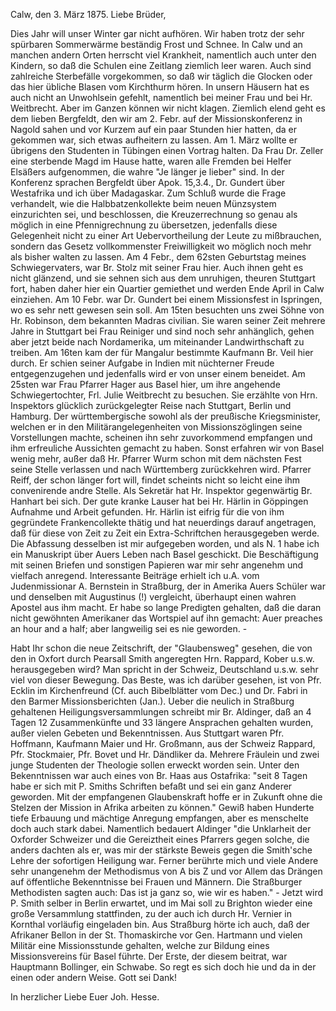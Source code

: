  Calw, den 3. März 1875.
Liebe Brüder,

Dies Jahr will unser Winter gar nicht aufhören. Wir haben trotz der sehr spürbaren Sommerwärme beständig Frost und Schnee. In Calw und an manchen andern Orten herrscht viel Krankheit, namentlich auch unter den Kindern, so daß die Schulen eine Zeitlang ziemlich leer waren. Auch sind zahlreiche Sterbefälle vorgekommen, so daß wir täglich die Glocken oder das hier übliche Blasen vom Kirchthurm hören. In unsern Häusern hat es auch nicht an Unwohlsein gefehlt, namentlich bei meiner Frau und bei Hr. Weitbrecht. Aber im Ganzen können wir nicht klagen. Ziemlich elend geht es dem lieben Bergfeldt, den wir am 2. Febr. auf der Missionskonferenz in Nagold sahen und vor Kurzem auf ein paar Stunden hier hatten, da er gekommen war, sich etwas aufheitern zu lassen. Am 1. März wollte er übrigens den Studenten in Tübingen einen Vortrag halten. Da Frau Dr. Zeller eine sterbende Magd im Hause hatte, waren alle Fremden bei Helfer Elsäßers aufgenommen, die wahre "Je länger je lieber" sind. In der Konferenz sprachen Bergfeldt über Apok. 15,3.4., Dr. Gundert über Westafrika und ich über Madagaskar. Zum Schluß wurde die Frage verhandelt, wie die Halbbatzenkollekte beim neuen Münzsystem einzurichten sei, und beschlossen, die Kreuzerrechnung so genau als möglich in eine Pfennigrechnung zu übersetzen, jedenfalls diese Gelegenheit nicht zu einer Art Uebervortheilung der Leute zu mißbrauchen, sondern das Gesetz vollkommenster Freiwilligkeit wo möglich noch mehr als bisher walten zu lassen. Am 4 Febr., dem 62sten Geburtstag meines Schwiegervaters, war Br. Stolz mit seiner Frau hier. Auch ihnen geht es nicht glänzend, und sie sehnen sich aus dem unruhigen, theuren Stuttgart fort, haben daher hier ein Quartier gemiethet und werden Ende April in Calw einziehen. Am 10 Febr. war Dr. Gundert bei einem Missionsfest in Ispringen, wo es sehr nett gewesen sein soll. Am 15ten besuchten uns zwei Söhne von Hr. Robinson, dem bekannten Madras civilian. Sie waren seiner Zeit mehrere Jahre in Stuttgart bei Frau Reiniger und sind noch sehr anhänglich, gehen aber jetzt beide nach Nordamerika, um miteinander Landwirthschaft zu treiben. Am 16ten kam der für Mangalur bestimmte Kaufmann Br. Veil hier durch. Er schien seiner Aufgabe in Indien mit nüchterner Freude entgegenzugehen und jedenfalls wird er von unser einem beneidet. Am 25sten war Frau Pfarrer Hager aus Basel hier, um ihre angehende Schwiegertochter, Frl. Julie Weitbrecht zu besuchen. Sie erzählte von Hrn. Inspektors glücklich zurückgelegter Reise nach Stuttgart, Berlin und Hamburg. Der württembergische sowohl als der preußische Kriegsminister, welchen er in den Militärangelegenheiten von Missionszöglingen seine Vorstellungen machte, scheinen ihn sehr zuvorkommend empfangen und ihm erfreuliche Aussichten gemacht zu haben. Sonst erfahren wir von Basel wenig mehr, außer daß Hr. Pfarrer Wurm schon mit dem nächsten Fest seine Stelle verlassen und nach Württemberg zurückkehren wird. Pfarrer Reiff, der schon länger fort will, findet scheints nicht so leicht eine ihm convenirende andre Stelle. Als Sekretär hat Hr. Inspektor gegenwärtig Br. Hanhart bei sich. Der gute kranke Lauser hat bei Hr. Härlin in Göppingen Aufnahme und Arbeit gefunden. Hr. Härlin ist eifrig für die von ihm gegründete Frankencollekte thätig und hat neuerdings darauf angetragen, daß für diese von Zeit zu Zeit ein Extra-Schriftchen herausgegeben werde. Die Abfassung desselben ist mir aufgegeben worden, und als N. 1 habe ich ein Manuskript über Auers Leben nach Basel geschickt. Die Beschäftigung mit seinen Briefen und sonstigen Papieren war mir sehr angenehm und vielfach anregend. Interessante Beiträge erhielt ich u.A. vom Judenmissionar A. Bernstein in Straßburg, der in Amerika Auers Schüler war und denselben mit Augustinus (!) vergleicht, überhaupt einen wahren Apostel aus ihm macht. Er habe so lange Predigten gehalten, daß die daran nicht gewöhnten Amerikaner das Wortspiel auf ihn gemacht: Auer preaches an hour and a half; aber langweilig sei es nie geworden. -

Habt Ihr schon die neue Zeitschrift, der "Glaubensweg" gesehen, die von den in Oxfort durch Pearsall Smith angeregten Hrn. Rappard, Kober u.s.w. herausgegeben wird? Man spricht in der Schweiz, Deutschland u.s.w. sehr viel von dieser Bewegung. Das Beste, was ich darüber gesehen, ist von Pfr. Ecklin im Kirchenfreund (Cf. auch Bibelblätter vom Dec.) und Dr. Fabri in den Barmer Missionsberichten (Jan.). Ueber die neulich in Straßburg gehaltenen Heiligungsversammlungen schreibt mir Br. Aldinger, daß an 4 Tagen 12 Zusammenkünfte und 33 längere Ansprachen gehalten wurden, außer vielen Gebeten und Bekenntnissen. Aus Stuttgart waren Pfr. Hoffmann, Kaufmann Maier und Hr. Großmann, aus der Schweiz Rappard, Pfr. Stockmaier, Pfr. Bovet und Hr. Dändliker da. Mehrere Fräulein und zwei junge Studenten der Theologie sollen erweckt worden sein. Unter den Bekenntnissen war auch eines von Br. Haas aus Ostafrika: "seit 8 Tagen habe er sich mit P. Smiths Schriften befaßt und sei ein ganz Anderer geworden. Mit der empfangenen Glaubenskraft hoffe er in Zukunft ohne die Stelzen der Mission in Afrika arbeiten zu können." Gewiß haben Hunderte tiefe Erbauung und mächtige Anregung empfangen, aber es menschelte doch auch stark dabei. Namentlich bedauert Aldinger "die Unklarheit der Oxforder Schweizer und die Gereiztheit eines Pfarrers gegen solche, die anders dachten als er, was mir der stärkste Beweis gegen die Smith'sche Lehre der sofortigen Heiligung war. Ferner berührte mich und viele Andere sehr unangenehm der Methodismus von A bis Z und vor Allem das Drängen auf öffentliche Bekenntnisse bei Frauen und Männern. Die Straßburger Methodisten sagten auch: Das ist ja ganz so, wie wir es haben." - Jetzt wird P. Smith selber in Berlin erwartet, und im Mai soll zu Brighton wieder eine große Versammlung stattfinden, zu der auch ich durch Hr. Vernier in Kornthal vorläufig eingeladen bin. Aus Straßburg hörte ich auch, daß der Afrikaner Bellon in der St. Thomaskirche vor Gen. Hartmann und vielen Militär eine Missionsstunde gehalten, welche zur Bildung eines Missionsvereins für Basel führte. Der Erste, der diesem beitrat, war Hauptmann Bollinger, ein Schwabe. So regt es sich doch hie und da in der einen oder andern Weise. Gott sei Dank!

 In herzlicher Liebe Euer
 Joh. Hesse.

